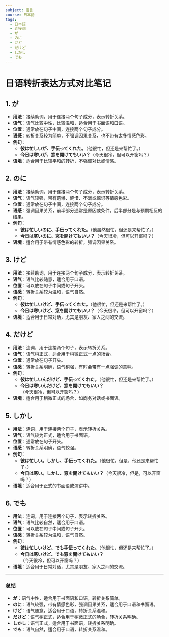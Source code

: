 ```yaml
---
subject: 语言
course: 日本語
tags:
  - 日本語
  - 连接词
  - が
  - のに
  - けど
  - だけど
  - しかし
  - でも
---
```


# 日语转折表达方式对比笔记

## 1. **が**
- **用法**：接续助词，用于连接两个句子成分，表示转折关系。
- **语气**：语气比较中性，比较温和，适合用于书面语和口语。
- **位置**：通常放在句子中间，连接两个句子成分。
- **语感**：转折关系较为简单，不强调因果关系，也不带有太多情感色彩。
- **例句**：
  - **彼は忙しいが、手伝ってくれた。**（他很忙，但还是来帮忙了。）
  - **今日は寒いが、窓を開けてもいい？**（今天很冷，但可以开窗吗？）
- **语境**：适合用于比较平和的转折，不强调对比或情感。

## 2. **のに**
- **用法**：接续助词，用于连接两个句子成分，表示转折关系。
- **语气**：语气较强，带有遗憾、惋惜、不满或惊讶等情感色彩。
- **位置**：通常放在句子中间，连接两个句子成分。
- **语感**：强调因果关系，前半部分通常是原因或条件，后半部分是与预期相反的结果。
- **例句**：
  - **彼は忙しいのに、手伝ってくれた。**（他虽然很忙，但还是来帮忙了。）
  - **今日は寒いのに、窓を開けてもいい？**（今天很冷，但可以开窗吗？）
- **语境**：适合用于带有情感色彩的转折，强调因果关系。

## 3. **けど**
- **用法**：接续助词，用于连接两个句子成分，表示转折关系。
- **语气**：语气比较随意，适合用于口语。
- **位置**：可以放在句子中间或句子开头。
- **语感**：转折关系较为温和，语气自然。
- **例句**：
  - **彼は忙しいけど、手伝ってくれた。**（他很忙，但还是来帮忙了。）
  - **今日は寒いけど、窓を開けてもいい？**（今天很冷，但可以开窗吗？）
- **语境**：适合用于日常对话，尤其是朋友、家人之间的交流。

## 4. **だけど**
- **用法**：连词，用于连接两个句子，表示转折关系。
- **语气**：语气稍正式，适合用于稍微正式一点的场合。
- **位置**：通常放在句子开头。
- **语感**：转折关系明确，语气稍强，有时会带有一点强调的意味。
- **例句**：
  - **彼は忙しいんだけど、手伝ってくれた。**（他很忙，但还是来帮忙了。）
  - **今日は寒いんだけど、窓を開けてもいい？**（今天很冷，但可以开窗吗？）
- **语境**：适合用于稍微正式的场合，如商务对话或书面语。

## 5. **しかし**
- **用法**：连词，用于连接两个句子，表示转折关系。
- **语气**：语气较为正式，适合用于书面语。
- **位置**：通常放在句子开头。
- **语感**：转折关系明确，语气较强。
- **例句**：
  - **彼は忙しい。しかし、手伝ってくれた。**（他很忙，但是，他还是来帮忙了。）
  - **今日は寒い。しかし、窓を開けてもいい？**（今天很冷，但是，可以开窗吗？）
- **语境**：适合用于正式的书面语或演讲中。

## 6. **でも**
- **用法**：连词，用于连接两个句子，表示转折关系。
- **语气**：语气比较自然，适合用于口语。
- **位置**：可以放在句子中间或句子开头。
- **语感**：转折关系较为温和，语气自然。
- **例句**：
  - **彼は忙しいけど、でも手伝ってくれた。**（他很忙，但还是来帮忙了。）
  - **今日は寒いけど、でも窓を開けてもいい？**（今天很冷，但可以开窗吗？）
- **语境**：适合用于日常对话，尤其是朋友、家人之间的交流。

---

### 总结
- **が**：语气中性，适合用于书面语和口语，转折关系简单。
- **のに**：语气较强，带有情感色彩，强调因果关系，适合用于口语和书面语。
- **けど**：语气随意，适合用于口语，转折关系温和。
- **だけど**：语气稍正式，适合用于稍微正式的场合，转折关系明确。
- **しかし**：语气正式，适合用于书面语，转折关系明确。
- **でも**：语气自然，适合用于口语，转折关系温和。